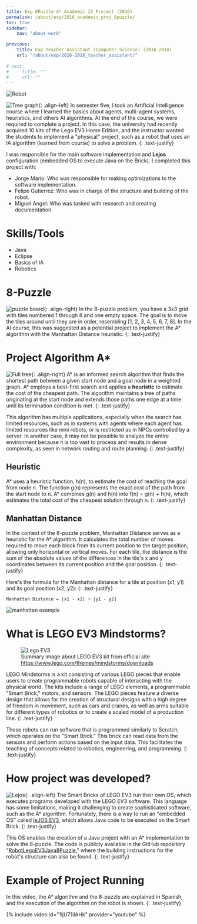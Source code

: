 ```yaml
---
title: Exp 8Puzzle A* Academic IA Project (2016)
permalink: /about/exp/2016_academic_proj_8puzzle/
toc: true
sidebar:
    nav: "about-work"

previous:
    title: Exp Teacher Assistant (Computer Science) (2016-2018)
    url: "/about/exp/2016-2018_teacher_assistant/"
    
# next:
#     title: ""
#     url: ""
---
```


![Robot](/assets/img/work/academic_ia_proj/robot.png)

![Tree graph](/assets/img/work/academic_ia_proj/tree.png){: .align-left}
In semester five, I took an Artificial Intelligence course where I learned the basics about agents, multi-agent systems, heuristics, and others AI algorithms. At the end of the course, we were required to complete a project. In this case, the university had recently acquired 10 kits of the Lego EV3 Home Edition, and the instructor wanted the students to implement a "physical" project, such as a robot that uses an IA algorithm (learned from course) to solve a problem.
{: .text-justify}

I was responsible for the main software implementation and **Lejos** configuration (embedded OS to execute Java on the Brick). I completed this project with:
* Jorge Mario: Who was responsible for making optimizations to the software implementation.
* Felipe Gutierrez: Who was in charge of the structure and building of the robot.
* Miguel Angel: Who was tasked with research and creating documentation.

# Skills/Tools
* Java
* Eclipse
* Basics of IA
* Robotics

# 8-Puzzle
![puzzle board](/assets/img/work/academic_ia_proj/puzzle.png){: .align-right}
In the 8-puzzle problem, you have a 3x3 grid with tiles numbered 1 through 8 and one empty space. The goal is to move the tiles around until they are in order, resembling [1, 2, 3, 4, 5, 6, 7, 8]. In the AI course, this was suggested as a potential project to implement the A* algorithm with the Manhattan Distance heuristic.
{: .text-justify}

# Project Algorithm A*
![Full tree](/assets/img/work/academic_ia_proj/full_tree.png){: .align-right}
A* is an informed search algorithm that finds the shortest path between a given start node and a goal node in a weighted graph. A* employs a best-first search and applies a **heuristic** to estimate the cost of the cheapest path. The algorithm maintains a tree of paths originating at the start node and extends those paths one edge at a time until its termination condition is met.
{: .text-justify}
  
This algorithm has multiple applications, especially when the search has limited resources, such as in systems with agents where each agent has limited resources like mini robots, or is restricted as in NPCs controlled by a server. In another case, it may not be possible to analyze the entire environment because it is too vast to process and results in dense complexity, as seen in network routing and route planning.
{: .text-justify}

## Heuristic
A* uses a heuristic function, h(n), to estimate the cost of reaching the goal from node n. The function g(n) represents the exact cost of the path from the start node to n. A* combines g(n) and h(n) into f(n) = g(n) + h(n), which estimates the total cost of the cheapest solution through n.
{: .text-justify}

## Manhattan Distance
In the context of the 8-puzzle problem, Manhattan Distance serves as a heuristic for the A* algorithm. It calculates the total number of moves required to move each block from its current position to the target position, allowing only horizontal or vertical moves. For each tile, the distance is the sum of the absolute values of the differences in the tile's x and y coordinates between its current position and the goal position.
{: .text-justify}

Here's the formula for the Manhattan distance for a tile at position (x1, y1) and its goal position (x2, y2):
{: .text-justify}
```
Manhattan Distance = |x1 - x2| + |y1 - y2|
```

![manhattan example](/assets/img/work/academic_ia_proj/manhattan.png)


# What is LEGO EV3 Mindstorms?
<!-- ![Lego EV3](/assets/img/work/academic_ia_proj/Mindstorms-Downloads-User_Guide-Standard-Block.jpg) -->
<figure>
  <img src="{{ '/assets/img/work/academic_ia_proj/Mindstorms-Downloads-User_Guide-Standard-Block.jpg' | relative_url }}" alt="Lego EV3">
  <figcaption>Summary image about LEGO EV3 kit from official site <br><a href="https://www.lego.com/themes/mindstorms/downloads" target="_blank">https://www.lego.com/themes/mindstorms/downloads</a></figcaption>
</figure>
LEGO Mindstorms is a kit consisting of various LEGO pieces that enable users to create programmable robots capable of interacting with the physical world. The kits include a range of LEGO elements, a programmable "Smart Brick," motors, and sensors. The LEGO pieces feature a diverse design that allows for the creation of structural designs with a high degree of freedom in movement, such as cars and cranes, as well as arms suitable for different types of robotics or to create a scaled model of a production line.
{: .text-justify}

These robots can run software that is programmed similarly to Scratch, which operates on the "Smart Brick." This brick can read data from the sensors and perform actions based on the input data. This facilitates the teaching of concepts related to robotics, engineering, and programming.
{: .text-justify}

# How project was developed?
![Lejos](https://a.fsdn.com/allura/p/lejos/icon?1350648814){: .align-left}
The Smart Bricks of LEGO EV3 run their own OS, which executes programs developed with the LEGO EV3 software. This language has some limitations, making it challenging to create sophisticated software, such as the A* algorithm. Fortunately, there is a way to run an "embedded OS" called [leJOS EV3](https://sourceforge.net/p/lejos/wiki/Installing%20the%20Eclipse%20plugin/), which allows Java code to be executed on the Smart Brick.
{: .text-justify}

This OS enables the creation of a Java project with an A* implementation to solve the 8-puzzle. The code is publicly available in the GitHub repository "[RobotLegoEV3Java8Puzzle](https://github.com/SeekingAura/RobotLegoEV3Java8Puzzle)," where the building instructions for the robot's structure can also be found.
{: .text-justify}

# Example of Project Running
In this video, the A* algorithm and the 8-puzzle are explained in Spanish, and the execution of the algorithm on the robot is shown.
{: .text-justify}

{% include video id="1ljU71ilAHk" provider="youtube" %}